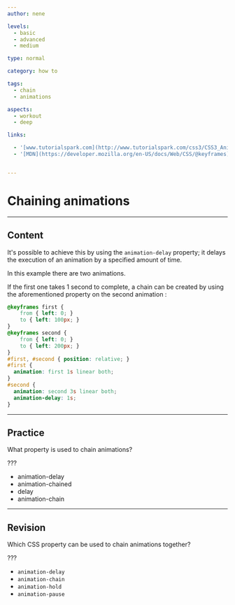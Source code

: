 ```yaml
---
author: nene

levels:
  - basic
  - advanced
  - medium

type: normal

category: how to

tags:
  - chain
  - animations

aspects:
  - workout
  - deep

links:

  - '[www.tutorialspark.com](http://www.tutorialspark.com/css3/CSS3_Animation_Keyframes.php){website}'
  - '[MDN](https://developer.mozilla.org/en-US/docs/Web/CSS/@keyframes){documentation}'


---
```


# Chaining animations

---
## Content

It's possible to achieve this by using the `animation-delay` property; it delays the execution of an animation by a specified amount of time.

In this example there are two animations.

If the first one takes 1 second to complete, a chain can be created by using the aforementioned property on the second animation :

```css
@keyframes first {
	from { left: 0; }
	to { left: 100px; }
}
@keyframes second {
	from { left: 0; }
	to { left: 200px; }
}
#first, #second { position: relative; }
#first {
  animation: first 1s linear both;
}
#second {
  animation: second 3s linear both;
  animation-delay: 1s;
}
```

---
## Practice

What property is used to chain animations?

???

* animation-delay
* animation-chained
* delay
* animation-chain

---
## Revision

Which CSS property can be used to chain animations together?

???


* `animation-delay`
* `animation-chain`
* `animation-hold`
* `animation-pause`
